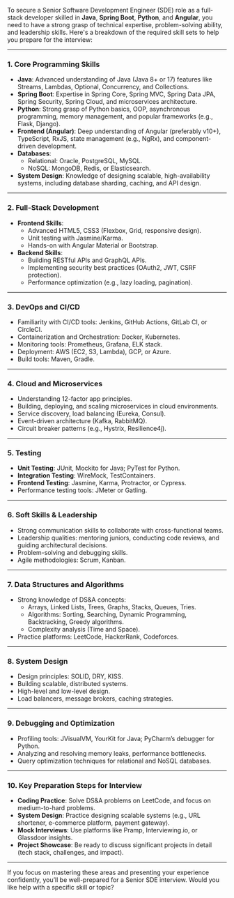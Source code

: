 To secure a Senior Software Development Engineer (SDE) role as a full-stack developer skilled in **Java**, **Spring Boot**, **Python**, and **Angular**, you need to have a strong grasp of technical expertise, problem-solving ability, and leadership skills. Here's a breakdown of the required skill sets to help you prepare for the interview:

---

### 1. **Core Programming Skills**
   - **Java**: Advanced understanding of Java (Java 8+ or 17) features like Streams, Lambdas, Optional, Concurrency, and Collections.
   - **Spring Boot**: Expertise in Spring Core, Spring MVC, Spring Data JPA, Spring Security, Spring Cloud, and microservices architecture.
   - **Python**: Strong grasp of Python basics, OOP, asynchronous programming, memory management, and popular frameworks (e.g., Flask, Django).
   - **Frontend (Angular)**: Deep understanding of Angular (preferably v10+), TypeScript, RxJS, state management (e.g., NgRx), and component-driven development.
   - **Databases**:
     - Relational: Oracle, PostgreSQL, MySQL.
     - NoSQL: MongoDB, Redis, or Elasticsearch.
   - **System Design**: Knowledge of designing scalable, high-availability systems, including database sharding, caching, and API design.

---

### 2. **Full-Stack Development**
   - **Frontend Skills**:
     - Advanced HTML5, CSS3 (Flexbox, Grid, responsive design).
     - Unit testing with Jasmine/Karma.
     - Hands-on with Angular Material or Bootstrap.
   - **Backend Skills**:
     - Building RESTful APIs and GraphQL APIs.
     - Implementing security best practices (OAuth2, JWT, CSRF protection).
     - Performance optimization (e.g., lazy loading, pagination).

---

### 3. **DevOps and CI/CD**
   - Familiarity with CI/CD tools: Jenkins, GitHub Actions, GitLab CI, or CircleCI.
   - Containerization and Orchestration: Docker, Kubernetes.
   - Monitoring tools: Prometheus, Grafana, ELK stack.
   - Deployment: AWS (EC2, S3, Lambda), GCP, or Azure.
   - Build tools: Maven, Gradle.

---

### 4. **Cloud and Microservices**
   - Understanding 12-factor app principles.
   - Building, deploying, and scaling microservices in cloud environments.
   - Service discovery, load balancing (Eureka, Consul).
   - Event-driven architecture (Kafka, RabbitMQ).
   - Circuit breaker patterns (e.g., Hystrix, Resilience4j).

---

### 5. **Testing**
   - **Unit Testing**: JUnit, Mockito for Java; PyTest for Python.
   - **Integration Testing**: WireMock, TestContainers.
   - **Frontend Testing**: Jasmine, Karma, Protractor, or Cypress.
   - Performance testing tools: JMeter or Gatling.

---

### 6. **Soft Skills & Leadership**
   - Strong communication skills to collaborate with cross-functional teams.
   - Leadership qualities: mentoring juniors, conducting code reviews, and guiding architectural decisions.
   - Problem-solving and debugging skills.
   - Agile methodologies: Scrum, Kanban.

---

### 7. **Data Structures and Algorithms**
   - Strong knowledge of DS&A concepts:
     - Arrays, Linked Lists, Trees, Graphs, Stacks, Queues, Tries.
     - Algorithms: Sorting, Searching, Dynamic Programming, Backtracking, Greedy algorithms.
     - Complexity analysis (Time and Space).
   - Practice platforms: LeetCode, HackerRank, Codeforces.

---

### 8. **System Design**
   - Design principles: SOLID, DRY, KISS.
   - Building scalable, distributed systems.
   - High-level and low-level design.
   - Load balancers, message brokers, caching strategies.

---

### 9. **Debugging and Optimization**
   - Profiling tools: JVisualVM, YourKit for Java; PyCharm’s debugger for Python.
   - Analyzing and resolving memory leaks, performance bottlenecks.
   - Query optimization techniques for relational and NoSQL databases.

---

### 10. **Key Preparation Steps for Interview**
   - **Coding Practice**: Solve DS&A problems on LeetCode, and focus on medium-to-hard problems.
   - **System Design**: Practice designing scalable systems (e.g., URL shortener, e-commerce platform, payment gateway).
   - **Mock Interviews**: Use platforms like Pramp, Interviewing.io, or Glassdoor insights.
   - **Project Showcase**: Be ready to discuss significant projects in detail (tech stack, challenges, and impact).

---

If you focus on mastering these areas and presenting your experience confidently, you’ll be well-prepared for a Senior SDE interview. Would you like help with a specific skill or topic?
